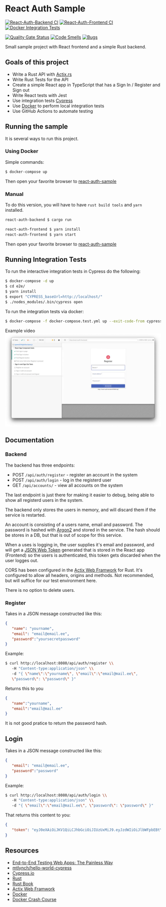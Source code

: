 # React Auth Sample

 [![React-Auth-Backend CI](https://github.com/spydx/react-auth-sample/actions/workflows/react-auth-backend.yml/badge.svg)](https://github.com/spydx/react-auth-sample/actions/workflows/react-auth-backend.yml)
[![React-Auth-Frontend CI](https://github.com/spydx/react-auth-sample/actions/workflows/react-auth-frontend.yml/badge.svg)](https://github.com/spydx/react-auth-sample/actions/workflows/react-auth-frontend.yml)
[![Docker Integration Tests](https://github.com/spydx/react-auth-sample/actions/workflows/docker-integration-tests.yml/badge.svg)](https://github.com/spydx/react-auth-sample/actions/workflows/docker-integration-tests.yml)

[![Quality Gate Status](https://sonarcloud.io/api/project_badges/measure?project=spydx_react-auth-sample&metric=alert_status)](https://sonarcloud.io/dashboard?id=spydx_react-auth-sample)
[![Code Smells](https://sonarcloud.io/api/project_badges/measure?project=spydx_react-auth-sample&metric=code_smells)](https://sonarcloud.io/dashboard?id=spydx_react-auth-sample)
[![Bugs](https://sonarcloud.io/api/project_badges/measure?project=spydx_react-auth-sample&metric=bugs)](https://sonarcloud.io/dashboard?id=spydx_react-auth-sample)

Small sample project with React frontend and a simple Rust backend.

## Goals of this project

- Write a Rust API with [Actix.rs](https://actix.rs)
- Write Rust Tests for the API
- Create a simple React app in TypeScript that has a Sign In / Register and Sign out 
- Write React tests with Jest
- Use integration tests [Cypress](https://cypress.io)
- Use [Docker](https://docker.com) to perform local integration tests
- Use GitHub Actions to automate testing

## Running the sample

It is several ways to run this project.

### Using Docker

Simple commands:

```sh
$ docker-compose up
```

Then open your favorite browser to [react-auth-sample](http://localhost:80)

### Manual

To do this version, you will have to have `rust build tools` and `yarn` installed.

```sh
react-auth-backend $ cargo run
```

```sh
react-auth-frontend $ yarn install
react-auth-frontend $ yarn start
```

Then open your favorite browser to [react-auth-sample](http://localhost:80)

## Running Integration Tests

To run the interactive integration tests in Cypress do the following:

```sh
$ docker-compose -d up
$ cd e2e/
$ yarn install
$ export "CYPRESS_baseUrl=http://localhost/"
$ ./nodes_modules/.bin/cypress open
```

To run the integration tests via docker:

```sh
$ docker-compose -f docker-compose.test.yml up --exit-code-from cypress
```

Example video
[![Integration test video](/docs/preview.png)](https://user-images.githubusercontent.com/16806653/113511926-9095c480-9562-11eb-8527-890c74682165.mp4)



## Documentation

### Backend

The backend has three endpoints:

- POST `/api/auth/register` - register an account in the system
- POST `/api/auth/login` - log in the registerd user
- GET `/api/accounts/` - view all accounts on the system

The last endpoint is just there for making it easier to debug,
being able to show all registerd users in the system.

The backend only stores the users in memory, and will discard them if the service is restarted.

An account is consisting of a users name, email and password.
The password is hashed with [Argon2](https://www.argon2.com/) and stored in the service. The hash should be stores in a DB, but that is out of scope for this service.

When a uses is logging in, the user supplies it's email and password, and will get a [JSON Web Token](https://jwt.io/) generated that is stored in the React app (Frontend) so the users is authenticated, this token gets discarded when the user logges out.

CORS has been configured in the [Actix Web Framwork](https://actix.rs) for Rust.
It's configured to allow all headers, origins and methods.
Not recommended, but will suffice for our test environment here.

There is no option to delete users.

### Register

Takes in a JSON message constructed like this:

```json
{
   "name": "yourname",
   "email": "email@email.ee",
   "password":"yoursecretpassword"
}
```

Example:

```sh
$ curl http://localhost:8080/api/auth/register \\
   -H "Content-type:application/json" \\
   -d "{ \"name\":\"yourname\", \"email\":\"email@mail.ee\", 
   \"password\": \"password\" }"
```

Returns this to you

```json
{
   "name":"yourname",
   "email":"email@mail.ee"
}
```

It is not good pratice to return the password hash.

## Login

Takes in a JSON message constructed like this:

```json
{
   "email": "email@email.ee",
   "password":"password"
}
```

Example:

```sh
$ curl http://localhost:8080/api/auth/login \\
   -H "Content-type:application/json" \\
   -d "{ \"email\":\"email@mail.ee\", \"password\": \"password\" }"
```

That returns this content to you:

```json
{  
   "token": "eyJ0eXAiOiJKV1QiLCJhbGciOiJIUzUxMiJ9.eyJzdWIiOiJlbWFpbEBtYWlsLmVlIiwiZXhwIjoxNjE3NDgyMzQ0fQ.PCrcAFXyQPM42wY82KaDnhMyp85AUg-LpEqJiqOL7aD28au84o53pUTImkR3m4GSLjDUGdyFpTokZPwOJ30tZw"
}
````

## Resources

- [End-to-End Testing Web Apps: The Painless Way](https://mtlynch.io/painless-web-app-testing/)
- [mtlynch/hello-world-cypress](https://github.com/mtlynch/hello-world-cypress/)
- [Cypress.io](https://cypress.io)
- [Rust](https://rust-lang.org)
- [Rust Book](https://doc.rust-lang.org/book/)
- [Actix Web Framwork](https://actix.rs)
- [Docker](https://docker.com)
- [Docker Crash Course](https://github.com/spydx/docker-crashcourse)
